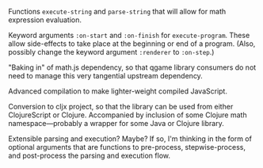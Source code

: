 Functions `execute-string` and `parse-string` that will allow for math expression evaluation.

Keyword arguments `:on-start` and `:on-finish` for `execute-program`. These allow side-effects to take place at the beginning or end of a program. (Also, possibly change the keyword argument `:renderer` to `:on-step`.)

"Baking in" of math.js dependency, so that qgame library consumers do not need to manage this very tangential upstream dependency.

Advanced compilation to make lighter-weight compiled JavaScript.

Conversion to cljx project, so that the library can be used from either ClojureScript or Clojure. Accompanied by inclusion of some Clojure math namespace&mdash;probably a wrapper for some Java or Clojure library.

Extensible parsing and execution? Maybe? If so, I'm thinking in the form of optional arguments that are functions to pre-process, stepwise-process, and post-process the parsing and execution flow.
